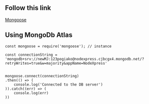 ## Follow this link
[Mongoose](https://mongoosejs.com)

## Using MongoDb Atlas
```
const mongoose = require('mongoose'); // instance

const connectionString = 'mongodb+srv://newMJ:123pogiako@nodexpress.cjbcgx4.mongodb.net/?retryWrites=true&w=majority&appName=NodeXpress'


mongoose.connect(connectionString)
.then(() => (
    console.log('Connected to the DB server')
)).catch((err) => (
    console.log(err)
))
```